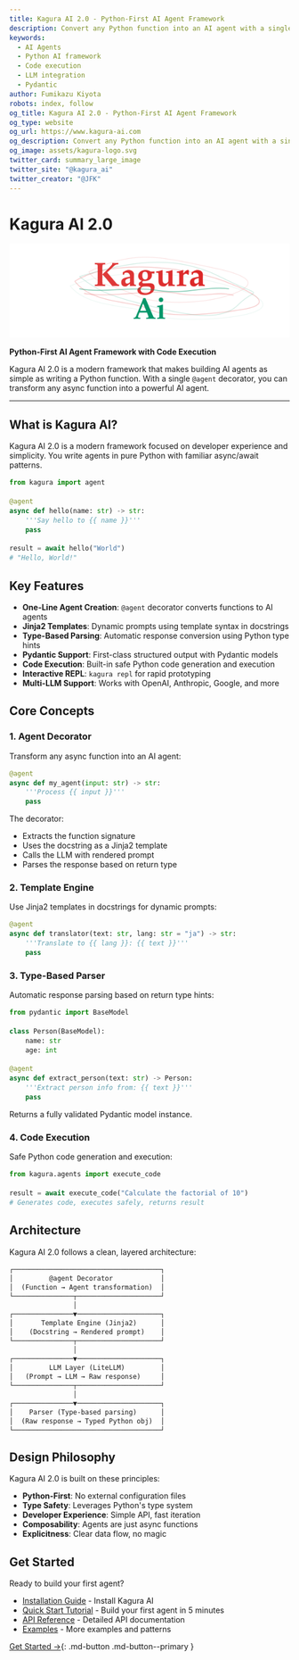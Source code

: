 ```yaml
---
title: Kagura AI 2.0 - Python-First AI Agent Framework
description: Convert any Python function into an AI agent with a single decorator. Built-in code execution, type-based parsing, and Pydantic support.
keywords:
  - AI Agents
  - Python AI framework
  - Code execution
  - LLM integration
  - Pydantic
author: Fumikazu Kiyota
robots: index, follow
og_title: Kagura AI 2.0 - Python-First AI Agent Framework
og_type: website
og_url: https://www.kagura-ai.com
og_description: Convert any Python function into an AI agent with a single decorator. Built-in code execution, type-based parsing, and Pydantic support.
og_image: assets/kagura-logo.svg
twitter_card: summary_large_image
twitter_site: "@kagura_ai"
twitter_creator: "@JFK"
---
```


# Kagura AI 2.0

![Kagura AI Logo](assets/kagura-logo.svg)

**Python-First AI Agent Framework with Code Execution**

Kagura AI 2.0 is a modern framework that makes building AI agents as simple as writing a Python function. With a single `@agent` decorator, you can transform any async function into a powerful AI agent.

---

## What is Kagura AI?

Kagura AI 2.0 is a modern framework focused on developer experience and simplicity. You write agents in pure Python with familiar async/await patterns.

```python
from kagura import agent

@agent
async def hello(name: str) -> str:
    '''Say hello to {{ name }}'''
    pass

result = await hello("World")
# "Hello, World!"
```

## Key Features

- **One-Line Agent Creation**: `@agent` decorator converts functions to AI agents
- **Jinja2 Templates**: Dynamic prompts using template syntax in docstrings
- **Type-Based Parsing**: Automatic response conversion using Python type hints
- **Pydantic Support**: First-class structured output with Pydantic models
- **Code Execution**: Built-in safe Python code generation and execution
- **Interactive REPL**: `kagura repl` for rapid prototyping
- **Multi-LLM Support**: Works with OpenAI, Anthropic, Google, and more

## Core Concepts

### 1. Agent Decorator

Transform any async function into an AI agent:

```python
@agent
async def my_agent(input: str) -> str:
    '''Process {{ input }}'''
    pass
```

The decorator:
- Extracts the function signature
- Uses the docstring as a Jinja2 template
- Calls the LLM with rendered prompt
- Parses the response based on return type

### 2. Template Engine

Use Jinja2 templates in docstrings for dynamic prompts:

```python
@agent
async def translator(text: str, lang: str = "ja") -> str:
    '''Translate to {{ lang }}: {{ text }}'''
    pass
```

### 3. Type-Based Parser

Automatic response parsing based on return type hints:

```python
from pydantic import BaseModel

class Person(BaseModel):
    name: str
    age: int

@agent
async def extract_person(text: str) -> Person:
    '''Extract person info from: {{ text }}'''
    pass
```

Returns a fully validated Pydantic model instance.

### 4. Code Execution

Safe Python code generation and execution:

```python
from kagura.agents import execute_code

result = await execute_code("Calculate the factorial of 10")
# Generates code, executes safely, returns result
```

## Architecture

Kagura AI 2.0 follows a clean, layered architecture:

```
┌─────────────────────────────────────┐
│         @agent Decorator            │
│  (Function → Agent transformation)  │
└───────────────┬─────────────────────┘
                │
┌───────────────▼─────────────────────┐
│       Template Engine (Jinja2)      │
│    (Docstring → Rendered prompt)    │
└───────────────┬─────────────────────┘
                │
┌───────────────▼─────────────────────┐
│         LLM Layer (LiteLLM)         │
│   (Prompt → LLM → Raw response)     │
└───────────────┬─────────────────────┘
                │
┌───────────────▼─────────────────────┐
│    Parser (Type-based parsing)      │
│  (Raw response → Typed Python obj)  │
└─────────────────────────────────────┘
```

## Design Philosophy

Kagura AI 2.0 is built on these principles:

- **Python-First**: No external configuration files
- **Type Safety**: Leverages Python's type system
- **Developer Experience**: Simple API, fast iteration
- **Composability**: Agents are just async functions
- **Explicitness**: Clear data flow, no magic

## Get Started

Ready to build your first agent?

- [Installation Guide](en/installation.md) - Install Kagura AI
- [Quick Start Tutorial](en/quickstart.md) - Build your first agent in 5 minutes
- [API Reference](en/api/) - Detailed API documentation
- [Examples](../examples/) - More examples and patterns

[Get Started →](en/installation.md){: .md-button .md-button--primary }
